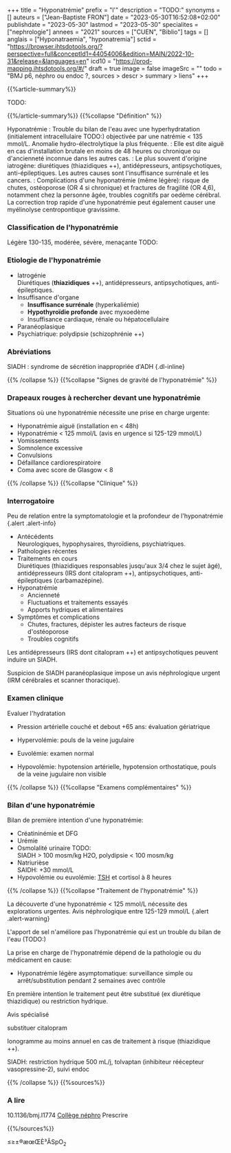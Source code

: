 +++
title = "Hyponatrémie"
prefix = "l'"
description = "TODO:"
synonyms = []
auteurs = ["Jean-Baptiste FRON"]
date = "2023-05-30T16:52:08+02:00"
publishdate = "2023-05-30"
lastmod = "2023-05-30"
specialites = ["nephrologie"]
annees = "2021"
sources = ["CUEN", "Biblio"]
tags = []
anglais = ["Hyponatraemia", "hyponatremia"]
sctid = "https://browser.ihtsdotools.org/?perspective=full&conceptId1=44054006&edition=MAIN/2022-10-31&release=&languages=en"
icd10 = "https://prod-mapping.ihtsdotools.org/#/"
draft = true
image = false
imageSrc = ""
todo = "BMJ p6, néphro ou endoc ?, sources > descr > summary > liens"
+++

{{%article-summary%}}

TODO:

{{%/article-summary%}}
{{%collapse "Définition" %}}

Hyponatrémie
: Trouble du bilan de l'eau avec une hyperhydratation (initialement intracellulaire TODO:) objectivée par une natrémie < 135 mmol/L. Anomalie hydro-électrolytique la plus fréquente.
: Elle est dite aiguë en cas d'installation brutale en moins de 48 heures ou chronique ou d'ancienneté inconnue dans les autres cas.
: Le plus souvent d'origine iatrogène: diurétiques (thiazidiques ++), antidépresseurs, antipsychotiques, anti-épileptiques. Les autres causes sont l'insuffisance surrénale et les cancers.
: Complications d'une hyponatrémie (même légère): risque de chutes, ostéoporose (OR 4 si chronique) et fractures de fragilité (OR 4,6), notamment chez la personne âgée, troubles cognitifs par oedème cérébral. La correction trop rapide d'une hyponatrémie peut également causer une myélinolyse centropontique gravissime.

### Classification de l'hyponatrémie

Légère 130-135, modérée, sévère, menaçante TODO:

### Etiologie de l'hyponatrémie

- Iatrogénie  
  Diurétiques (**thiazidiques** ++), antidépresseurs, antipsychotiques, anti-épileptiques.
- Insuffisance d'organe
  - **Insuffisance surrénale** (hyperkaliémie)
  - **Hypothyroïdie profonde** avec myxoedème
  - Insuffisance cardiaque, rénale ou hépatocellulaire
- Paranéoplasique
- Psychiatrique: polydipsie (schizophrénie ++)

### Abréviations

SIADH
: syndrome de sécrétion inappropriée d'ADH
{.dl-inline}

{{% /collapse %}}
{{%collapse "Signes de gravité de l'hyponatrémie" %}}

### Drapeaux rouges à rechercher devant une hyponatrémie

Situations où une hyponatrémie nécessite une prise en charge urgente:

- Hyponatrémie aiguë (installation en < 48h)
- Hyponatrémie < 125 mmol/L (avis en urgence si 125-129 mmol/L)
- Vomissements
- Somnolence excessive
- Convulsions
- Défaillance cardiorespiratoire
- Coma avec score de Glasgow < 8

{{% /collapse %}}
{{%collapse "Clinique" %}}

### Interrogatoire

Peu de relation entre la symptomatologie et la profondeur de l'hyponatrémie
{.alert .alert-info}

- Antécédents  
  Neurologiques, hypophysaires, thyroïdiens, psychiatriques.
- Pathologies récentes
- Traitements en cours  
  Diurétiques (thiazidiques responsables jusqu'aux 3/4 chez le sujet âgé), antidépresseurs (IRS dont citalopram ++), antipsychotiques, anti-épileptiques (carbamazépine).
- Hyponatrémie
  - Ancienneté
  - Fluctuations et traitements essayés
  - Apports hydriques et alimentaires
- Symptômes et complications
  - Chutes, fractures, dépister les autres facteurs de risque d'ostéoporose
  - Troubles cognitifs

Les antidépresseurs (IRS dont citalopram ++) et antipsychotiques peuvent induire un SIADH.

Suspicion de SIADH paranéoplasique impose un avis néphrologique urgent (IRM cérébrales et scanner thoracique).

### Examen clinique

Evaluer l'hydratation

- Pression artérielle couché et debout
+65 ans: évaluation gériatrique

- Hypervolémie: pouls de la veine jugulaire
- Euvolémie: examen normal
- Hypovolémie: hypotension artérielle, hypotension orthostatique, pouls de la veine jugulaire non visible

{{% /collapse %}}
{{%collapse "Examens complémentaires" %}}

### Bilan d'une hyponatrémie

Bilan de première intention d'une hyponatrémie:

- Créatininémie et DFG
- Urémie
- Osmolalité urinaire TODO:  
  SIADH > 100 mosm/kg H2O, polydipsie < 100 mosm/kg
- Natriurièse  
  SAIDH: +30 mmol/L
- Hypovolémie ou euvolémie: [TSH](/tags/tsh/) et cortisol à 8 heures

{{% /collapse %}}
{{%collapse "Traitement de l'hyponatrémie" %}}

La découverte d'une hyponatrémie < 125 mmol/L nécessite des explorations urgentes. Avis néphrologique entre 125-129 mmol/L
{.alert .alert-warning}

L'apport de sel n'améliore pas l'hyponatrémie qui est un trouble du bilan de l'eau (TODO:)

La prise en charge de l'hyponatrémie dépend de la pathologie ou du médicament en cause:

- Hyponatrémie légère asymptomatique: surveillance simple ou arrêt/substitution pendant 2 semaines avec contrôle

En première intention le traitement peut être substitué (ex diurétique thiazidique) ou restriction hydrique.

Avis spécialisé

substituer citalopram

Ionogramme au moins annuel en cas de traitement à risque (thiazidique ++).

SIADH: restriction hydrique 500 mL/j, tolvaptan (inhibiteur réécepteur vasopressine-2), suivi endoc

{{% /collapse %}}
{{%sources%}}

### A lire

10.1136/bmj.l1774
[Collège néphro](https://cuen.fr/manuel3/spip.php?rubrique5)
Prescrire

{{%/sources%}}

≤≥±®æœŒÈ³ÂSpO<sub>2</sub>
